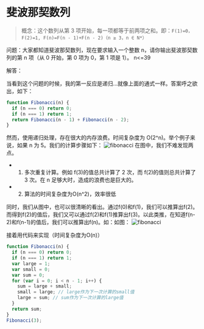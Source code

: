 # 斐波那契数列

> 概念：这个数列从第 3 项开始，每一项都等于前两项之和。即：`F(1)=0，F(2)=1, F(n)=F(n - 1)+F(n - 2)（n ≥ 3，n ∈ N*）`

问题：大家都知道斐波那契数列，现在要求输入一个整数 n，请你输出斐波那契数列的第 n 项（从 0 开始，第 0 项为 0，第 1 项是 1）。
n<=39

解答：

当看到这个问题的时候，我的第一反应是递归...就像上面的通式一样。答案呼之欲出，如下：

```js
function Fibonacci(n) {
  if (n === 0) return 0;
  if (n === 1) return 1;
  return Fibonacci(n - 1) + Fibonacci(n - 2);
}
```

然而，使用递归处理，存在很大的内存浪费。时间复杂度为 O(2^n)。举个例子来说，如果 n 为 5。我们的计算步骤如下：
![fibonacci](https://raw.githubusercontent.com/kerwin-ly/Blog/master/assets/imgs/fibonacci.png)
在图中，我们不难发现两点。

- 1. 多次重复计算。例如 f(3)的值总共计算了 2 次，而 f(2)的值则总共计算了 3 次。在 n 足够大时，造成的浪费也是巨大的。
- 2. 算法的时间复杂度为O(n^2)，效率很低

同时，我们从图中，也可以很清晰的看出。通过f(0)和f(1)，我们可以推算出f(2)。而得到f(2)的值后，我们又可以通过f(2)和f(1)推算出f(3)。以此类推，在知道f(n-2)和f(n-1)的值后，我们可以推算出f(n)。如：如图：
![fibonacci](https://raw.githubusercontent.com/kerwin-ly/Blog/master/assets/imgs/fibonacci2.png)

接着用代码来实现（时间复杂度为O(n)）
```js
function Fibonacci(n) {
  if (n === 0) return 0;
  if (n === 1) return 1;
  var large = 1;
  var small = 0;
  var sum = 0;
  for (var i = 0; i < n - 1; i++) {
    sum = large + small;
    small = large; // large作为下一次计算的small值
    large = sum; // sum作为下一次计算的large值
  }
  return sum;
}
Fibonacci(3);
```
